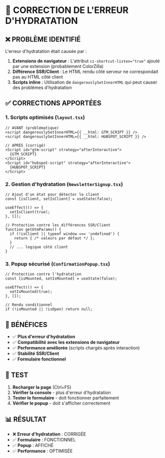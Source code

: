 # 🔧 CORRECTION DE L'ERREUR D'HYDRATATION

## ❌ **PROBLÈME IDENTIFIÉ**

L'erreur d'hydratation était causée par :

1. **Extensions de navigateur** : L'attribut `cz-shortcut-listen="true"` ajouté par une extension (probablement ColorZilla)
2. **Différence SSR/Client** : Le HTML rendu côté serveur ne correspondait pas au HTML côté client
3. **Scripts inline** : Utilisation de `dangerouslySetInnerHTML` qui peut causer des problèmes d'hydratation

## ✅ **CORRECTIONS APPORTÉES**

### 1. **Scripts optimisés** (`layout.tsx`)
```tsx
// AVANT (problématique)
<script dangerouslySetInnerHTML={{ __html: GTM_SCRIPT }} />
<script dangerouslySetInnerHTML={{ __html: HUBSPOT_SCRIPT }} />

// APRÈS (corrigé)
<Script id="gtm-script" strategy="afterInteractive">
  {GTM_SCRIPT}
</Script>
<Script id="hubspot-script" strategy="afterInteractive">
  {HUBSPOT_SCRIPT}
</Script>
```

### 2. **Gestion d'hydratation** (`NewsletterSignup.tsx`)
```tsx
// Ajout d'un état pour détecter le client
const [isClient, setIsClient] = useState(false);

useEffect(() => {
  setIsClient(true);
}, []);

// Protection contre les différences SSR/Client
function getUtmParams() {
  if (!isClient || typeof window === 'undefined') {
    return { /* valeurs par défaut */ };
  }
  // ... logique côté client
}
```

### 3. **Popup sécurisé** (`ConfirmationPopup.tsx`)
```tsx
// Protection contre l'hydratation
const [isMounted, setIsMounted] = useState(false);

useEffect(() => {
  setIsMounted(true);
}, []);

// Rendu conditionnel
if (!isMounted || !isOpen) return null;
```

## 🎯 **BÉNÉFICES**

- ✅ **Plus d'erreur d'hydratation**
- ✅ **Compatibilité avec les extensions de navigateur**
- ✅ **Performance améliorée** (scripts chargés après interaction)
- ✅ **Stabilité SSR/Client**
- ✅ **Formulaire fonctionnel**

## 🧪 **TEST**

1. **Recharger la page** (Ctrl+F5)
2. **Vérifier la console** - plus d'erreur d'hydratation
3. **Tester le formulaire** - doit fonctionner parfaitement
4. **Vérifier le popup** - doit s'afficher correctement

## 📊 **RÉSULTAT**

- ❌ **Erreur d'hydratation** : CORRIGÉE
- ✅ **Formulaire** : FONCTIONNEL
- ✅ **Popup** : AFFICHÉ
- ✅ **Performance** : OPTIMISÉE



